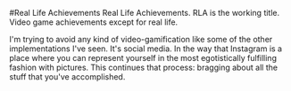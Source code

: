 #Real Life Achievements 
Real Life Achievements. RLA is the working title. Video game achievements except for real life. 

I'm trying to avoid any kind of video-gamification like some of the other implementations I've seen. It's social media. In the way that Instagram is a place where you can represent yourself in the most egotistically fulfilling fashion with pictures. This continues that process:  bragging about all the stuff that you've accomplished. 




